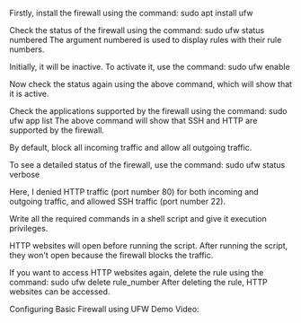 Firstly, install the firewall using the command:
sudo apt install ufw

Check the status of the firewall using the command:
sudo ufw status numbered
The argument numbered is used to display rules with their rule numbers.

Initially, it will be inactive. To activate it, use the command:
sudo ufw enable

Now check the status again using the above command, which will show that it is active.

Check the applications supported by the firewall using the command:
sudo ufw app list
The above command will show that SSH and HTTP are supported by the firewall.

By default, block all incoming traffic and allow all outgoing traffic.

To see a detailed status of the firewall, use the command:
sudo ufw status verbose

Here, I denied HTTP traffic (port number 80) for both incoming and outgoing traffic, and allowed SSH traffic (port number 22).

Write all the required commands in a shell script and give it execution privileges.

HTTP websites will open before running the script. After running the script, they won't open because the firewall blocks the traffic.

If you want to access HTTP websites again, delete the rule using the command:
sudo ufw delete rule_number
After deleting the rule, HTTP websites can be accessed.

Configuring Basic Firewall using UFW Demo Video:


